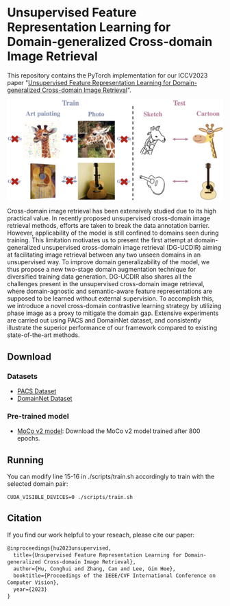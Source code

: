 # Unsupervised Feature Representation Learning for Domain-generalized Cross-domain Image Retrieval

This repository contains the PyTorch implementation for our ICCV2023 paper "[Unsupervised Feature Representation Learning for Domain-generalized Cross-domain Image Retrieval](https://openaccess.thecvf.com/content/ICCV2023/papers/Hu_Unsupervised_Feature_Representation_Learning_for_Domain-generalized_Cross-domain_Image_Retrieval_ICCV_2023_paper.pdf)".

![teaser](teaser.jpg)

Cross-domain image retrieval has been extensively studied due to its high practical value. In recently proposed unsupervised cross-domain image retrieval methods, efforts are taken to break the data annotation barrier. However, applicability of the model is still confined to domains seen during training. This limitation motivates us to present the first attempt at domain-generalized unsupervised cross-domain image retrieval (DG-UCDIR) aiming at facilitating image retrieval between any two unseen domains in an unsupervised way. To improve domain generalizability of the model, we thus propose a new two-stage domain augmentation technique for diversified training data generation. DG-UCDIR also shares all the challenges present in the unsupervised cross-domain image retrieval, where domain-agnostic and semantic-aware feature representations are supposed to be learned without external supervision. To accomplish this, we introduce a novel cross-domain contrastive learning strategy by utilizing phase image as a proxy to mitigate the domain gap. Extensive experiments are carried out using PACS and DomainNet dataset, and consistently illustrate the superior performance of our framework compared to existing state-of-the-art methods.

## Download
### Datasets
* [PACS Dataset](https://drive.google.com/drive/folders/0B6x7gtvErXgfUU1WcGY5SzdwZVk?resourcekey=0-2fvpQY_QSyJf2uIECzqPuQ)
* [DomainNet Dataset](http://ai.bu.edu/M3SDA/)
### Pre-trained model
* [MoCo v2 model](https://github.com/facebookresearch/moco): Download the MoCo v2 model trained after 800 epochs.

## Running
You can modify line 15-16 in ./scripts/train.sh accordingly to train with the selected domain pair:
```
CUDA_VISIBLE_DEVICES=0 ./scripts/train.sh
```

## Citation
If you find our work helpful to your reseach, please cite our paper:
```
@inproceedings{hu2023unsupervised,
  title={Unsupervised Feature Representation Learning for Domain-generalized Cross-domain Image Retrieval},
  author={Hu, Conghui and Zhang, Can and Lee, Gim Hee},
  booktitle={Proceedings of the IEEE/CVF International Conference on Computer Vision},
  year={2023}
}
```